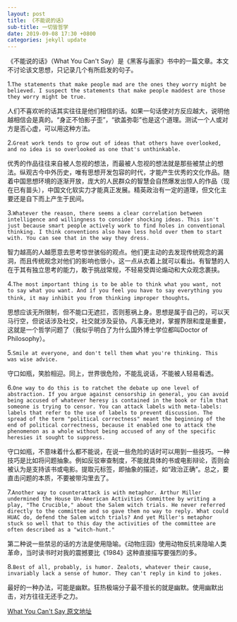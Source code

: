 ```yaml
---
layout: post
title: 《不能说的话》
sub-title: 一切皆哲学
date: 2019-09-08 17:30 +0800
categories: jekyll update
---
```


《不能说的话》（What You Can't Say）是《黑客与画家》书中的一篇文章。本文不讨论该文思想，只记录几个有所启发的句子。


1.`The statements that make people mad are the ones they worry might be believed. I suspect the statements that make people maddest are those they worry might be true.`

人们不喜欢听的话其实往往是他们相信的话。如果一句话使对方反应越大，说明他越相信会是真的。“身正不怕影子歪”，“欲盖弥彰”也是这个道理。测试一个人或对方是否心虚，可以用这种方法。

2.`Great work tends to grow out of ideas that others have overlooked, and no idea is so overlooked as one that's unthinkable.`

优秀的作品往往来自被人忽视的想法，而最被人忽视的想法就是那些被禁止的想法。纵观古今中外历史，唯有思想开发包容的时代，才能产生优秀的文化作品。随着中国思想环境的逐渐开放，庞大的人民群众的智慧会自然爆发出惊人的作品（现在已有苗头），中国文化软实力才能真正发展。精英政治有一定的道理，但文化主要还是自下而上产生于民间。

3.`Whatever the reason, there seems a clear correlation between intelligence and willingness to consider shocking ideas. This isn't just because smart people actively work to find holes in conventional thinking. I think conventions also have less hold over them to start with. You can see that in the way they dress.`

智力越高的人越愿意去思考惊世骇俗的观点。他们更主动的去发现传统观念的漏洞，而且传统观念对他们的影响也很小，这一点从衣着上就可以看出。有智慧的人在于其有独立思考的能力，敢于挑战常规，不轻易受舆论煽动和大众观念裹挟。

4.`The most important thing is to be able to think what you want, not to say what you want. And if you feel you have to say everything you think, it may inhibit you from thinking improper thoughts。`

思想应该无所限制，但不能口无遮拦，否则惹祸上身。思想是属于自己的，可以天马行空，但说话涉及社交，社交就涉及妥协。凡事无绝对，掌握界限和度是重要，这就是一个哲学问题了（我似乎明白了为什么国外博士学位都叫Doctor of Philosophy）。

5.`Smile at everyone, and don't tell them what you're thinking. This was wise advice.`

守口如瓶，笑脸相迎。同上，世界很危险，不能乱说话，不能被人轻易看透。

6.`One way to do this is to ratchet the debate up one level of abstraction. If you argue against censorship in general, you can avoid being accused of whatever heresy is contained in the book or film that someone is trying to censor. You can attack labels with meta-labels: labels that refer to the use of labels to prevent discussion. The spread of the term "political correctness" meant the beginning of the end of political correctness, because it enabled one to attack the phenomenon as a whole without being accused of any of the specific heresies it sought to suppress.`

守口如瓶，不意味着什么都不能说，在说一些危险的话时可以用到一些技巧。一种技巧是比如将问题抽象。例如反驳审查制度，不能就具体的书或电影辩论，否则会被认为是支持该书或电影。提取元标签，即抽象的描述，如“政治正确”。总之，要直击问题的本质，不要被带沟里去了。

7.`Another way to counterattack is with metaphor. Arthur Miller undermined the House Un-American Activities Committee by writing a play, "The Crucible," about the Salem witch trials. He never referred directly to the committee and so gave them no way to reply. What could HUAC do, defend the Salem witch trials? And yet Miller's metaphor stuck so well that to this day the activities of the committee are often described as a "witch-hunt."`

第二种说一些禁忌的话的方法是使用隐喻。《动物庄园》使用动物反抗来隐喻人类革命，当时读书时对我的震撼要比《1984》这种直接描写要强烈的多。

8.`Best of all, probably, is humor. Zealots, whatever their cause, invariably lack a sense of humor. They can't reply in kind to jokes.`

最好的一种办法，可能是幽默。狂热极端分子最不擅长的就是幽默。使用幽默出击，对方往往无还手之力。


[What You Can't Say 原文地址](http://www.paulgraham.com/say.html)


